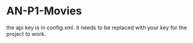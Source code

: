 # AN-P1-Movies
the api key is in config.xml. it needs to be replaced with your key for the project to work. 

